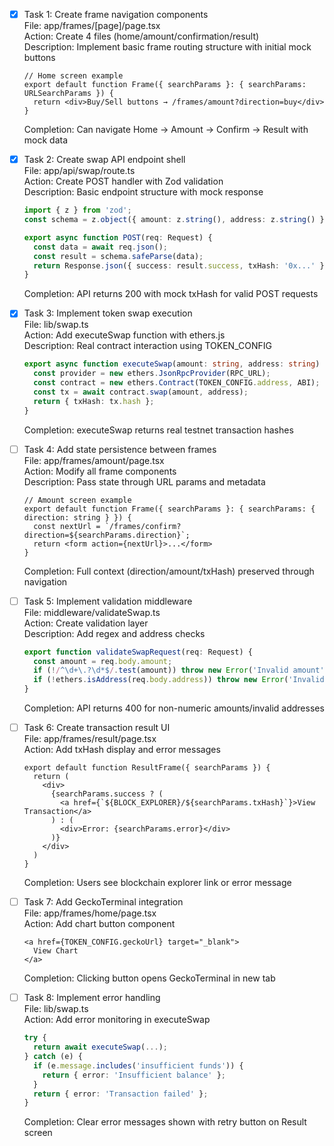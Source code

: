 - [x] Task 1: Create frame navigation components  
  File: app/frames/[page]/page.tsx  
  Action: Create 4 files (home/amount/confirmation/result)  
  Description: Implement basic frame routing structure with initial mock buttons  
  ```tsx
  // Home screen example
  export default function Frame({ searchParams }: { searchParams: URLSearchParams }) {
    return <div>Buy/Sell buttons → /frames/amount?direction=buy</div>
  }
  ```
  Completion: Can navigate Home → Amount → Confirm → Result with mock data

- [x] Task 2: Create swap API endpoint shell  
  File: app/api/swap/route.ts  
  Action: Create POST handler with Zod validation  
  Description: Basic endpoint structure with mock response  
  ```ts
  import { z } from 'zod';
  const schema = z.object({ amount: z.string(), address: z.string() });
  
  export async function POST(req: Request) {
    const data = await req.json();
    const result = schema.safeParse(data);
    return Response.json({ success: result.success, txHash: '0x...' });
  }
  ```
  Completion: API returns 200 with mock txHash for valid POST requests

- [x] Task 3: Implement token swap execution  
  File: lib/swap.ts  
  Action: Add executeSwap function with ethers.js  
  Description: Real contract interaction using TOKEN_CONFIG  
  ```ts
  export async function executeSwap(amount: string, address: string) {
    const provider = new ethers.JsonRpcProvider(RPC_URL);
    const contract = new ethers.Contract(TOKEN_CONFIG.address, ABI);
    const tx = await contract.swap(amount, address);
    return { txHash: tx.hash };
  }
  ```
  Completion: executeSwap returns real testnet transaction hashes

- [ ] Task 4: Add state persistence between frames  
  File: app/frames/amount/page.tsx  
  Action: Modify all frame components  
  Description: Pass state through URL params and metadata  
  ```tsx
  // Amount screen example
  export default function Frame({ searchParams }: { searchParams: { direction: string } }) {
    const nextUrl = `/frames/confirm?direction=${searchParams.direction}`;
    return <form action={nextUrl}>...</form>
  }
  ```
  Completion: Full context (direction/amount/txHash) preserved through navigation

- [ ] Task 5: Implement validation middleware  
  File: middleware/validateSwap.ts  
  Action: Create validation layer  
  Description: Add regex and address checks  
  ```ts
  export function validateSwapRequest(req: Request) {
    const amount = req.body.amount;
    if (!/^\d+\.?\d*$/.test(amount)) throw new Error('Invalid amount');
    if (!ethers.isAddress(req.body.address)) throw new Error('Invalid address');
  }
  ```
  Completion: API returns 400 for non-numeric amounts/invalid addresses

- [ ] Task 6: Create transaction result UI  
  File: app/frames/result/page.tsx  
  Action: Add txHash display and error messages  
  ```tsx
  export default function ResultFrame({ searchParams }) {
    return (
      <div>
        {searchParams.success ? (
          <a href={`${BLOCK_EXPLORER}/${searchParams.txHash}`}>View Transaction</a>
        ) : (
          <div>Error: {searchParams.error}</div>
        )}
      </div>
    )
  }
  ```
  Completion: Users see blockchain explorer link or error message

- [ ] Task 7: Add GeckoTerminal integration  
  File: app/frames/home/page.tsx  
  Action: Add chart button component  
  ```tsx
  <a href={TOKEN_CONFIG.geckoUrl} target="_blank">
    View Chart
  </a>
  ```
  Completion: Clicking button opens GeckoTerminal in new tab

- [ ] Task 8: Implement error handling  
  File: lib/swap.ts  
  Action: Add error monitoring in executeSwap  
  ```ts
  try {
    return await executeSwap(...);
  } catch (e) {
    if (e.message.includes('insufficient funds')) {
      return { error: 'Insufficient balance' };
    }
    return { error: 'Transaction failed' };
  }
  ```
  Completion: Clear error messages shown with retry button on Result screen
